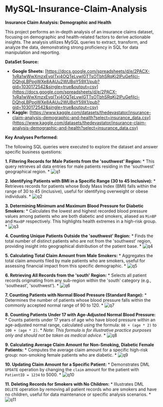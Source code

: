 # MySQL-Insurance-Claim-Analysis
**Insurance Claim Analysis: Demographic and Health**

This project performs an in-depth analysis of an insurance claims dataset, focusing on demographic and health-related factors to derive actionable insights. The analysis utilizes MySQL queries to extract, transform, and analyze the data, demonstrating strong proficiency in SQL for data manipulation and reporting.

**DataSet Source:**
* **Google Sheets:** [https://docs.google.com/spreadsheets/d/e/2PACX-1vRa1wWwXmzxEvqITxj4OQTeLywlGTTsOTbhSRqKj2lPuGefjlci-DQhgLBPpgWXe8AAUu2WUBqY59X1/pub?gid=1030172542&single=true&output=csv](https://docs.google.com/spreadsheets/d/e/2PACX-1vRa1wWwXmzxEvqITxj4OQTeLywlGTTsOTbhSRqKj2lPuGefjlci-DQhgLBPpgWXe8AAUu2WUBqY59X1/pub?gid=1030172542&single=true&output=csv)
* **Kaggle:** [https://www.kaggle.com/datasets/thedevastator/insurance-claim-analysis-demographic-and-health?select=insurance_data.csv](https://www.kaggle.com/datasets/thedevastator/insurance-claim-analysis-demographic-and-health?select=insurance_data.csv)

**Key Analyses Performed:**

The following SQL queries were executed to explore the dataset and answer specific business questions:

**1. Filtering Records for Male Patients from the 'southwest' Region:**
    * This query retrieves all data entries for male patients residing in the 'southwest' geographical region.
    * ![q1](https://github.com/Geethesh19/SQL-Insurance-Claim-Analysis/assets/52094094/fd07adbf-79f6-43e5-96fc-7ce2c396c1f8)

**2. Identifying Patients with BMI in a Specific Range (30 to 45 Inclusive):**
    * Retrieves records for patients whose Body Mass Index (BMI) falls within the range of 30 to 45 (inclusive), useful for identifying overweight or obese individuals.
    * ![q2](https://github.com/Geethesh19/SQL-Insurance-Claim-Analysis/assets/52094094/83374797-e97a-4760-b07d-a3016ae9701d)

**3. Determining Minimum and Maximum Blood Pressure for Diabetic Smokers:**
    * Calculates the lowest and highest recorded blood pressure values among patients who are both diabetic and smokers, aliased as `MinBP` and `MaxBP` respectively. This highlights health extremes in a high-risk group.
    * ![q3](https://github.com/Geethesh19/SQL-Insurance-Claim-Analysis/assets/52094094/ccb268ad-84de-47c1-ba04-e88c056e5ec5)

**4. Counting Unique Patients Outside the 'southwest' Region:**
    * Finds the total number of distinct patients who are not from the 'southwest' region, providing insight into geographical distribution of the patient base.
    * ![q4](https://github.com/Geethesh19/SQL-Insurance-Claim-Analysis/assets/52094094/90d147ab-3a05-4431-8475-76e3b4c42320)

**5. Calculating Total Claim Amount from Male Smokers:**
    * Aggregates the total claim amounts filed by male patients who are smokers, useful for assessing financial impact from this specific demographic.
    * ![q5](https://github.com/Geethesh19/SQL-Insurance-Claim-Analysis/assets/52094094/940a6f1b-7ec4-4c5a-a293-bcd7ff1b5d8c)

**6. Retrieving All Records from the 'south' Region:**
    * Selects all patient records originating from any sub-region within the 'south' category (e.g., 'southeast', 'southwest').
    * ![q6](https://github.com/Geethesh19/SQL-Insurance-Claim-Analysis/assets/52094094/ae12eeb0-dde2-44ec-b4be-7cf538810bdc)

**7. Counting Patients with Normal Blood Pressure (Standard Range):**
    * Determines the number of patients whose blood pressure falls within the commonly accepted normal range of 90 to 120.
    * ![q7](https://github.com/Geethesh19/SQL-Insurance-Claim-Analysis/assets/52094094/b4c915bc-7e65-4d4a-a683-5e46e26f0be3)

**8. Counting Patients Under 17 with Age-Adjusted Normal Blood Pressure:**
    * Counts patients under 17 years of age who have blood pressure within an age-adjusted normal range, calculated using the formula: `80 + (age * 2)` to `100 + (age * 2)`.
    * *Note: This formula is for illustrative practice purposes only and should not be taken as medical advice.*
    * ![q8](https://github.com/Geethesh19/SQL-Insurance-Claim-Analysis/assets/52094094/08a53d2b-3606-40da-9116-c8ab042df8d8)

**9. Calculating Average Claim Amount for Non-Smoking, Diabetic Female Patients:**
    * Computes the average claim amount for a specific high-risk group: non-smoking female patients who are diabetic.
    * ![q9](https://github.com/Geethesh19/SQL-Insurance-Claim-Analysis/assets/52094094/fd9a200c-5c78-4c23-99e9-20d372fc21a4)

**10. Updating Claim Amount for a Specific Patient:**
    * Demonstrates DML `UPDATE` operation by changing the `claim` amount for the patient with `PatientID = 1234` to 5000.
    * ![q10](https://github.com/Geethesh19/SQL-Insurance-Claim-Analysis/assets/52094094/f25e0252-385d-424f-bb8a-e275f716e2e5)

**11. Deleting Records for Smokers with No Children:**
    * Illustrates DML `DELETE` operation by removing all patient records who are smokers and have no children, useful for data maintenance or specific analysis scenarios.
    * ![q11](https://github.com/Geethesh19/SQL-Insurance-Claim-Analysis/assets/52094094/a42115cb-7077-4d10-b6c0-507622bf8498)
